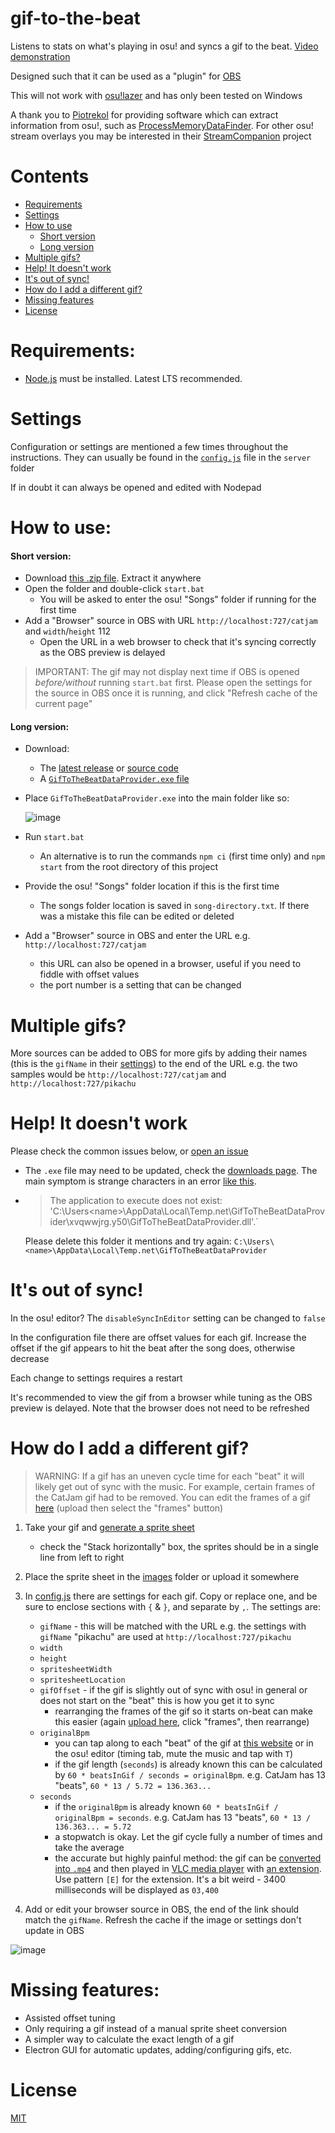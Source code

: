 # gif-to-the-beat

Listens to stats on what's playing in osu! and syncs a gif to the beat. [Video demonstration](https://youtu.be/aDBeuo3ENqU)

Designed such that it can be used as a "plugin" for [OBS](https://obsproject.com/)

This will not work with [osu!lazer](https://github.com/ppy/osu) and has only been tested on Windows

A thank you to [Piotrekol](https://github.com/Piotrekol) for providing software
which can extract information from osu!, such as [ProcessMemoryDataFinder](https://github.com/Piotrekol/ProcessMemoryDataFinder).
For other osu! stream overlays you may be interested in their [StreamCompanion](https://github.com/Piotrekol/StreamCompanion) project

# Contents

- [Requirements](#requirements)
- [Settings](#settings)
- [How to use](#how-to-use)
  - [Short version](#short-version)
  - [Long version](#long-version)
- [Multiple gifs?](#multiple-gifs)
- [Help! It doesn't work](#help-it-doesnt-work)
- [It's out of sync!](#its-out-of-sync)
- [How do I add a different gif?](#how-do-i-add-a-different-gif)
- [Missing features](#missing-features)
- [License](#license)

# Requirements:

- [Node.js](https://nodejs.org/en/download/) must be installed. Latest LTS recommended.

# Settings

Configuration or settings are mentioned a few times throughout the instructions.
They can usually be found in the [`config.js`](./server/config.js) file in the `server` folder

If in doubt it can always be opened and edited with Nodepad

# How to use:

#### Short version:

- Download [this .zip file](https://github.com/cadon0/gif-to-the-beat/releases/download/v1.0.1/gif-to-the-beat.zip). Extract it anywhere
- Open the folder and double-click `start.bat`
  - You will be asked to enter the osu! "Songs" folder if running for the first time
- Add a "Browser" source in OBS with URL `http://localhost:727/catjam` and `width`/`height` 112
  - Open the URL in a web browser to check that it's syncing correctly as the OBS preview is delayed

> IMPORTANT: The gif may not display next time if OBS is opened _before/without_ running `start.bat` first.
> Please open the settings for the source in OBS once it is running, and click "Refresh cache of the current page"

#### Long version:

- Download:

  - The [latest release](https://github.com/cadon0/gif-to-the-beat/releases) or [source code](https://github.com/cadon0/gif-to-the-beat/archive/master.zip)
  - A [`GifToTheBeatDataProvider.exe` file](https://github.com/cadon0/ProcessMemoryDataFinder/releases)

- Place `GifToTheBeatDataProvider.exe` into the main folder like so:

  ![image](https://user-images.githubusercontent.com/25311843/93601811-e1eec400-fa15-11ea-81c6-2cd2864433a3.png)

- Run `start.bat`
  - An alternative is to run the commands `npm ci` (first time only) and `npm start` from the root directory of this project
- Provide the osu! "Songs" folder location if this is the first time
  - The songs folder location is saved in `song-directory.txt`. If there was a mistake this file can be edited or deleted
- Add a "Browser" source in OBS and enter the URL e.g. `http://localhost:727/catjam`
  - this URL can also be opened in a browser, useful if you need to fiddle with offset values
  - the port number is a setting that can be changed

# Multiple gifs?

More sources can be added to OBS for more gifs by adding their names (this is the `gifName` in their [settings](./server/config.js)) to the end of the URL
e.g. the two samples would be `http://localhost:727/catjam` and `http://localhost:727/pikachu`

# Help! It doesn't work

Please check the common issues below, or [open an issue](https://github.com/cadon0/gif-to-the-beat/issues/new)

- The `.exe` file may need to be updated, check the [downloads page](https://github.com/cadon0/ProcessMemoryDataFinder/releases). The main symptom is strange characters in an error [like this](https://github.com/cadon0/gif-to-the-beat/issues/39).

- > The application to execute does not exist: 'C:\Users\<name>\AppData\Local\Temp.net\GifToTheBeatDataProvider\xvqwwjrg.y50\GifToTheBeatDataProvider.dll'.`

  Please delete this folder it mentions and try again: `C:\Users\<name>\AppData\Local\Temp.net\GifToTheBeatDataProvider`

# It's out of sync!

In the osu! editor? The `disableSyncInEditor` setting can be changed to `false`

In the configuration file there are offset values for each gif.
Increase the offset if the gif appears to hit the beat after the song does, otherwise decrease

Each change to settings requires a restart

It's recommended to view the gif from a browser while tuning as the OBS preview is delayed. Note that the browser does not need to be refreshed

# How do I add a different gif?

> WARNING: If a gif has an uneven cycle time for each "beat" it will likely get out of sync with the music.
> For example, certain frames of the CatJam gif had to be removed.
> You can edit the frames of a gif [here](https://ezgif.com/maker) (upload then select the "frames" button)

1. Take your gif and [generate a sprite sheet](https://ezgif.com/gif-to-sprite)

   - check the "Stack horizontally" box, the sprites should be in a single line from left to right

1. Place the sprite sheet in the [images](./app/images) folder or upload it somewhere

1. In [config.js](./server/config.js) there are settings for each gif. Copy or replace one, and be sure to enclose sections with `{` & `}`, and separate by `,`.
   The settings are:

   - `gifName` - this will be matched with the URL e.g. the settings with `gifName` "pikachu" are used at `http://localhost:727/pikachu`
   - `width`
   - `height`
   - `spritesheetWidth`
   - `spritesheetLocation`
   - `gifOffset` - if the gif is slightly out of sync with osu! in general or does not start on the "beat" this is how you get it to sync
     - rearranging the frames of the gif so it starts on-beat can make this easier (again [upload here](https://ezgif.com/maker), click "frames", then rearrange)
   - `originalBpm`
     - you can tap along to each "beat" of the gif at [this website](https://www.all8.com/tools/bpm.htm)
       or in the osu! editor (timing tab, mute the music and tap with `T`)
     - if the gif length (`seconds`) is already known this can be calculated by `60 * beatsInGif / seconds = originalBpm`.
       e.g. CatJam has 13 "beats", `60 * 13 / 5.72 = 136.363...`
   - `seconds`
     - if the `originalBpm` is already known `60 * beatsInGif / originalBpm = seconds`.
       e.g. CatJam has 13 "beats", `60 * 13 / 136.363... = 5.72`
     - a stopwatch is okay. Let the gif cycle fully a number of times and take the average
     - the accurate but highly painful method: the gif can be [converted into `.mp4`](https://ezgif.com/gif-to-mp4)
       and then played in [VLC media player](https://www.videolan.org/vlc/) with [an extension](https://addons.videolan.org/p/1154032/).
       Use pattern `[E]` for the extension. It's a bit weird - 3400 milliseconds will be displayed as `03,400`

1. Add or edit your browser source in OBS, the end of the link should match the `gifName`. Refresh the cache if the image or settings don't update in OBS

![image](https://user-images.githubusercontent.com/25311843/128113821-ca254db4-8881-4ae9-b1b4-f21bf79d6f88.png)

# Missing features:

- Assisted offset tuning
- Only requiring a gif instead of a manual sprite sheet conversion
- A simpler way to calculate the exact length of a gif
- Electron GUI for automatic updates, adding/configuring gifs, etc.

# License

[MIT](./LICENSE)
